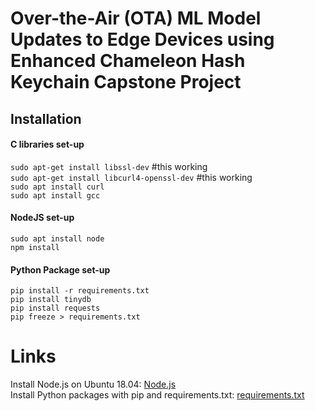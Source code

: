 #  Over-the-Air (OTA) ML Model Updates to Edge Devices using Enhanced Chameleon Hash Keychain Capstone Project

## Installation

#### C libraries set-up ####
`sudo apt-get install libssl-dev` #this working \
`sudo apt-get install libcurl4-openssl-dev` #this working \
`sudo apt install curl` \
`sudo apt install gcc`

#### NodeJS set-up ####
`sudo apt install node` \
`npm install` 

#### Python Package set-up ####
`pip install -r requirements.txt` \
`pip install tinydb` \
`pip install requests` \
`pip freeze > requirements.txt` 

# Links
Install Node.js on Ubuntu 18.04: [Node.js](https://www.digitalocean.com/community/tutorials/how-to-install-node-js-on-ubuntu-18-04) \
Install Python packages with pip and requirements.txt: [requirements.txt](https://note.nkmk.me/en/python-pip-install-requirements/)
